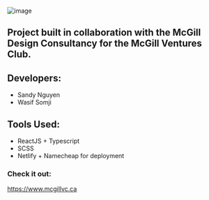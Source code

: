 ![image](https://github.com/user-attachments/assets/e7c502a3-ad08-4e1e-ad23-3737d0e418eb)
## Project built in collaboration with the McGill Design Consultancy for the McGill Ventures Club.
## Developers:  
- Sandy Nguyen  
- Wasif Somji
## Tools Used:
- ReactJS + Typescript
- SCSS
- Netlify + Namecheap for deployment

### Check it out: 
https://www.mcgillvc.ca
